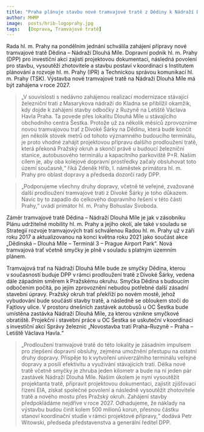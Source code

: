 ```yaml
---
title: "Praha plánuje stavbu nové tramvajové tratě z Dědiny k Nádraží Dlouhá Míle"
author: MHMP
image:  posts/hrib-logoprahy.jpg
tags:   [Doprava, Tramvajové tratě]
---
```


Rada hl. m. Prahy na pondělním jednání schválila zahájení přípravy nové tramvajové tratě Dědina – Nádraží Dlouhá Míle.  Dopravní podnik hl. m. Prahy (DPP) pro investiční akci zajistí projektovou dokumentaci, následná povolení pro stavbu, vysoutěží zhotovitele a stavbu postaví v koordinaci s Institutem plánování a rozvoje hl. m. Prahy (IPR) a Technickou správou komunikací hl. m. Prahy (TSK). Výstavba nové tramvajové tratě na Nádraží Dlouhá Míle má být zahájena v roce 2027. 

> „V souvislosti s nedávno zahájenou realizací modernizace stávající železniční trati z Masarykova nádraží do Kladna se přiblížil okamžik, kdy dojde k zahájení stavby odbočky z Ruzyně na Letiště Václava Havla Praha. Ta povede přes lokalitu Dlouhá Míle u stávajícího obchodního centra Šestka. Protože už za několik měsíců zprovozníme novou tramvajovou trať z Divoké Šárky na Dědinu, která bude končit jen několik stovek metrů od tohoto významného budoucího terminálu, je proto vhodné zahájit projektovou přípravu dalšího prodloužení tratě, která překoná Pražský okruh a skončí právě u budoucí železniční stanice, autobusového terminálu a kapacitního parkoviště P+R. Našim cílem je, aby oba kolejové dopravní prostředky začaly obsluhovat toto území současně,“ říká Zdeněk Hřib, I. náměstek primátora hl. m. Prahy pro oblast dopravy a předseda dozorčí rady DPP. 

> „Podporujeme všechny druhy dopravy, včetně té veřejné, zvažované další prodloužení tramvajové trati z Divoké Šárky je toho důkazem. Navíc by to zapadlo do celkového dopravního řešení v této části Prahy,“ uvádí primátor hl. m. Prahy Bohuslav Svoboda.

Záměr tramvajové tratě Dědina – Nádraží Dlouhá Míle je jak v zásobníku Plánu udržitelné mobility hl. m. Prahy a jejího okolí, ale také v souladu se Strategií rozvoje tramvajových tratí schválenou Radou hl. m. Prahy už v září roku 2017 a aktualizovanou na konci května roku 2021 jako součást akce „Dědinská – Dlouhá Míle – Terminál 3 – Prague Airport Park“. Nová tramvajová trať včetně smyčky je plně v souladu s platným územním plánem.  

Tramvajová trať na Nádraží Dlouhá Míle bude ze smyčky Dědina, kterou v současností buduje DPP v rámci prodloužení tratě z Divoké Šárky, vedena dále západním směrem k Pražskému okruhu. Smyčka Dědina s budoucím odbočením počítá, po jejím zprovoznění nebudou potřebné další zásadní stavební úpravy. Pražský okruh trať překříží po novém mostě, jehož vybudování bude součástí stavby tratě, a následně se obloukem stočí do Fajtlovy ulice. V prostoru dnešních zastávek autobusů u OC Šestka bude umístěna zastávka Nádraží Dlouhá Míle, za kterou vznikne smyčkové obratiště. Projekční i stavební práce u OC Šestka se uskuteční v koordinaci s investiční akcí Správy železnic „Novostavba trati Praha–Ruzyně – Praha – Letiště Václava Havla.“  

> „Prodloužení tramvajové tratě do této lokality je zásadním impulsem pro zlepšení dopravní obsluhy, zejména umožnění přestupu na ostatní druhy dopravy. Přispěje to k vytvoření univerzálního terminálu veřejné dopravy a posílí efektivitu a využívání stávajících tratí. Délka nové tratě včetně smyčky je zhruba jeden kilometr a bude na ní jeden pár zastávek Nádraží Dlouhá Míle. Našim úkolem je nyní vysoutěžit projektanta tratě, připravit projektovou dokumentaci, zajistit zjišťovací řízení EIA, získat společné povolení a následně vysoutěžit zhotovitele tratě a nového mostu přes Pražský okruh. Zahájení stavby předpokládáme nejdříve v roce 2027. Odhadujeme, že náklady na výstavbu budou činit kolem 500 milionů korun, přesnou částku stanoví koordinační studie v rámci projektové přípravy,“ dodává Petr Witowski, předseda představenstva a generální ředitel DPP. 

